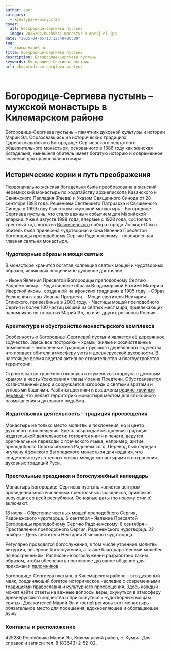```yaml
---
author: egor
category:
  - культура-и-искусство
cover:
  alt: Богородице-Сергиева пустынь
  image: 2025/04/muzhskoj-monastyr-v-marij-el.jpg
date: "2025-04-05T13:12:40+00:00"
tag:
  - храмы-марий-эл
title: Богородице-Сергиева пустынь
description: Богородице-Сергиева пустынь
keywords: Богородице-Сергиева пустынь
url: /bogorodicze-sergieva-pustyn/

---
```

# Богородице-Сергиева пустынь – мужской монастырь в Килемарском районе

Богородице-Сергиева пустынь – памятник духовной культуры и истории Марий Эл. Образовавшись на исторических традициях Царевококшайского Богородице-Сергиевского нештатного общежительного монастыря, основанного в 1886 году как женская богадельня, нынешняя обитель имеет богатую историю и современное значение для православного мира.

## Исторические корни и путь преображения

Первоначально женская богадельня была преобразована в женский черемисский монастырь по ходатайству архиепископа Казанского и Свияжского Палладия (Раева) и Указом Священного Синода от 28 сентября 1888 года. Решением Святейшего Патриарха и Священного Синода в 1999 году был открыт мужской монастырь – Богородице-Сергиева пустынь, что стало важным событием для Марийской епархии. Уже в августе 1998 года, впервые с 1928 года, состоялся крестный ход, когда из [Вознесенского](/svyato-troiczkij-hram/) собора города Йошкар-Олы в обитель была принесена чудотворная икона Явления Пресвятой Богородицы преподобному Сергию Радонежскому – новоявленная главная святыня монастыря.

### Чудотворные образы и мощи святых

В монастыре хранится богатая коллекция святых мощей и чудотворных образов, являющих неоценимое духовное достояние:

\- Икона Явления Пресвятой Богородицы преподобному Сергию Радонежскому.
\- Чудотворные образы Владимирской Божией Матери и Иверской иконы, созданной на афонских традициях в 1905 году.
\- Образ Усекнения главы Иоанна Предтечи.
\- Мощи святителя Нектария Эгинского, привезённые в 2003 году.
\- Частицы мощей преподобного Сергия и более 100 частиц мощей из святых мест мира, привлекающих паломников не только из Марий Эл, но и из других регионов России.

### Архитектура и обустройство монастырского комплекса

Особенностью Богородице-Сергиевой пустыни является её деревянное зодчество. Здесь все постройки – храмы, жилые и хозяйственные помещения – выполнены в традициях русского деревянного зодчества, что придает обители атмосферу уюта и древнерусской духовности. В настоящее время ведется активное строительство и благоустройство территории:

Строительство трапезного корпуса и игуменского корпуса с домовым храмом в честь Усекновения главы Иоанна Предтечи.
Обустраивается хозяйственный двор и сооружается изгородь с святыми вратами и угловыми башнями.
Разбиты цветники и высажены [редкие хвойные деревья](/kokshamarskie-sosny/), что делает территорию монастыря местом для спокойного размышления и духовного подъёма.

### Издательская деятельность – традиция просвещения

Монастырь не только место молитвы и поклонения, но и центр духовного просвещения. Здесь возрождается древняя традиция издательской деятельности: готовятся книги к печати, ведутся оригинальные переводы с греческого языка, например, житие преподобного Сергия игумена Радонежского. Перевод был передан игумену Афонского Ватопедского монастыря для издания, что свидетельствует о тесных связях между монастырями и сохранении духовных традиций Руси.

### Престольные праздники и богослужебный календарь

Монастырь Богородице-Сергиева пустынь является центром проведения многочисленных престольных праздников, привлекая верующих со всей республики. Основные даты (по новому стилю) включают:

18 июля – Обретение честных мощей преподобного Сергия, Радонежского чудотворца.
6 сентября – Явление Пресвятой Богородицы преподобному Сергию Радонежскому.
8 сентября – Преставление преподобного Сергия, Радонежского чудотворца.
22 ноября – День святителя Нектария Эгинского чудотворца.

Регулярно проводятся богослужения, в том числе утренние молитвы, литургии, вечерние богослужения, а также благодарственный молебен по воскресеньям. Расписание богослужений разработано таким образом, чтобы обеспечить постоянное духовное общение для прихожан и [паломников](/buddijskaya-stupa-prosvetleniya/).

Богородице-Сергиева пустынь в Килемарском районе – это духовный маяк, соединяющий богатое историческое наследие с современными традициями православия и культурного просвещения. Здесь каждый может найти ответы на важные вопросы веры, окунуться в атмосферу древнерусского зодчества и прикоснуться к чудотворным мощам святых. Для жителей Марий Эл и гостей региона этот монастырь – обязательное место для посещения, вдохновляющее и обогащающее душу.

### Контакты и расположение

425280 Республика Марий Эл, Килемарский район, с. Кумья.
Для справок и записи: тел. 8 (83643) 2-52-02.
